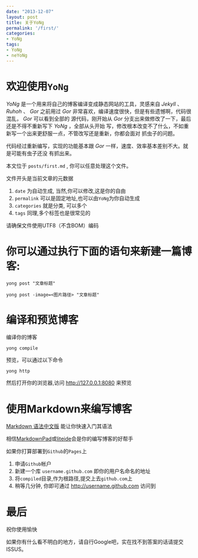 ```yaml
---
date: "2013-12-07"
layout: post
title: 关于YoNg
permalink: '/first/'
categories:
- YoNg
tags:
- YoNg
- neYoNg
---
```

欢迎使用`YoNg`
=============

*YoNg* 是一个用来将自己的博客编译变成静态网站的工具，灵感来自 *Jekyll* 、 *Ruhoh* 、 *Gor*
之前用过 *Gor* 非常喜欢，编译速度很快，但是有些遗憾啊，代码很混乱， *Gor* 可以看到全部的
源代码，刚开始从 *Gor* 分支出来做修改了一下，最后还是不得不重新写下 *YoNg* ，全部从头开始
写，修改根本改变不了什么，不如重新写一个出来更舒服一点，不管改写还是重新，你都会面对
抓虫子的问题。

代码经过重新编写，实现的功能基本跟 *Gor* 一样，速度、效率基本差别不大。就是可能有虫子还没
有抓出来。

本文位于 `posts/first.md` , 你可以任意处理这个文件。

文件开头是当前文章的元数据

1. `date` 为自动生成, 当然,你可以修改,这是你的自由
2. `permalink` 可以是固定地址,也可以由`YoNg`为你自动生成
3. `categories` 就是分类, 可以多个
4. `tags` 同理,多个标签也是很常见的

请确保文件使用UTF8（不含BOM）编码

你可以通过执行下面的语句来新建一篇博客:
=======================================

    yong post "文章标题"

    yong post -image=<图片路径> "文章标题"

编译和预览博客
==============

编译你的博客

	yong compile

预览，可以通过以下命令

	yong http

然后打开你的浏览器,访问 http://127.0.0.1:8080 来预览

使用Markdown来编写博客
======================

[Markdown 语法中文版](http://wowubuntu.com/markdown/) 能让你快速入门其语法

相信[MarkdownPad](http://markdownpad.com)或[liteide](http://code.google.com/p/liteide/)会是你的编写博客的好帮手

如果你打算部署到`Github`的`Pages`上

1. 申请`Github`帐户
2. 新建一个库 `username.github.com` 即你的用户名命名的地址
3. 将`compiled`目录,作为根路径,提交上去`github.com`上
4. 稍等几分钟, 你即可通过 http://username.github.com 访问到

最后
====

祝你使用愉快

如果你有什么看不明白的地方，请自行Google吧，实在找不到答案的话请提交ISSUS。

